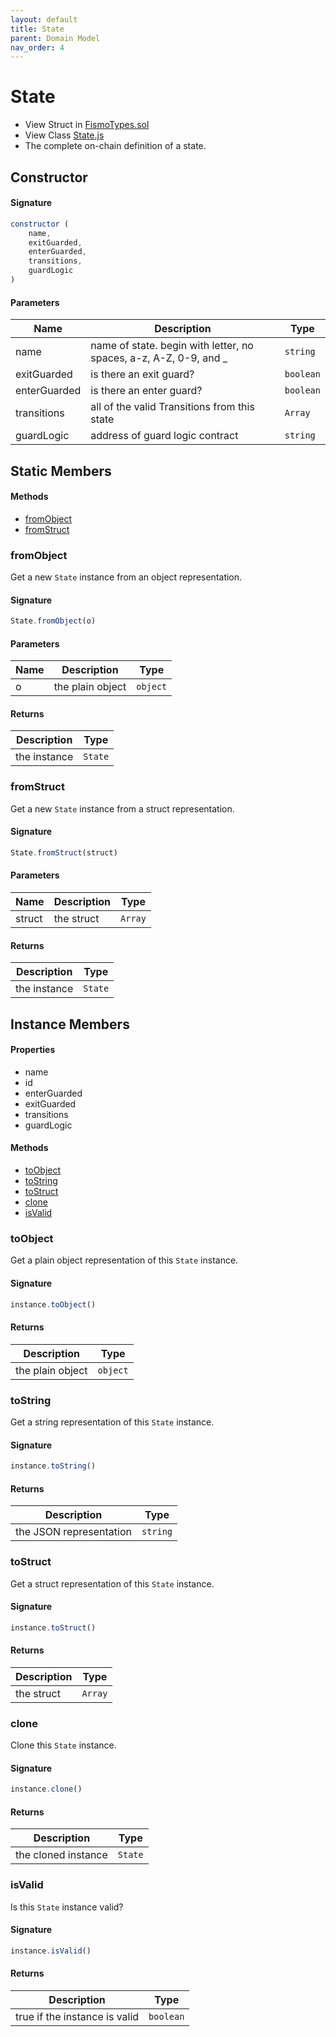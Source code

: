 ```yaml
---
layout: default
title: State
parent: Domain Model
nav_order: 4
---
```

# State
* View Struct in [FismoTypes.sol](https://github.com/cliffhall/Fismo/blob/main/contracts/domain/FismoTypes.sol#L28)
* View Class [State.js](https://github.com/cliffhall/Fismo/blob/main/scripts/domain/entity/State.js)
* The complete on-chain definition of a state.

## Constructor
#### Signature

```javascript
constructor (
    name, 
    exitGuarded, 
    enterGuarded, 
    transitions, 
    guardLogic
)
```

#### Parameters

| Name          | Description                                                       | Type    |
|---------------|-------------------------------------------------------------------|---------|
| name          | name of state. begin with letter, no spaces, a-z, A-Z, 0-9, and _ | `string`  |
| exitGuarded   | is there an exit guard?                                           | `boolean` |
| enterGuarded  | is there an enter guard?                                          | `boolean` |
| transitions   | all of the valid Transitions from this state                      | `Array`   |
| guardLogic    | address of guard logic contract  | `string`  |

## Static Members
#### Methods
* [fromObject](#fromobject)
* [fromStruct](#fromstruct)

### fromObject
Get a new `State` instance from an object representation.

#### Signature
```javascript
State.fromObject(o)
```
#### Parameters

| Name     | Description      | Type   |
|----------|------------------|--------|
| o        | the plain object | `object` | 

#### Returns

| Description       | Type           |
|-------------------|----------------|
| the instance | `State` | 

### fromStruct
Get a new `State` instance from a struct representation.

#### Signature
```javascript
State.fromStruct(struct)
```
#### Parameters

| Name   | Description | Type  |
|--------|-------------|-------|
| struct | the struct  | `Array` | 

#### Returns

| Description       | Type           |
|-------------------|----------------|
| the instance | `State` |

## Instance Members
#### Properties
* name
* id
* enterGuarded
* exitGuarded
* transitions
* guardLogic

#### Methods
* [toObject](#toobject)
* [toString](#tostring)
* [toStruct](#tostruct)
* [clone](#clone)
* [isValid](#isvalid)

### toObject
Get a plain object representation of this `State` instance.

#### Signature
```javascript
instance.toObject()
```

#### Returns

| Description       | Type   |
|-------------------|--------|
|  the plain object | `object` | 

### toString
Get a string representation of this `State` instance.

#### Signature
```javascript
instance.toString()
```

#### Returns

| Description              | Type   |
|--------------------------|--------|
| the JSON representation | `string` | 

### toStruct
Get a struct representation of this `State` instance.

#### Signature
```javascript
instance.toStruct()
```

#### Returns

| Description | Type  |
|-------------|-------|
| the struct  | `Array` | 

### clone
Clone this `State` instance.

#### Signature
```javascript
instance.clone()
```

#### Returns

| Description         | Type           |
|---------------------|----------------|
| the cloned instance | `State` | 

### isValid
Is this `State` instance valid?

#### Signature
```javascript
instance.isValid()
```

#### Returns

| Description                   | Type    |
|-------------------------------|---------|
| true if the instance is valid | `boolean` | 
